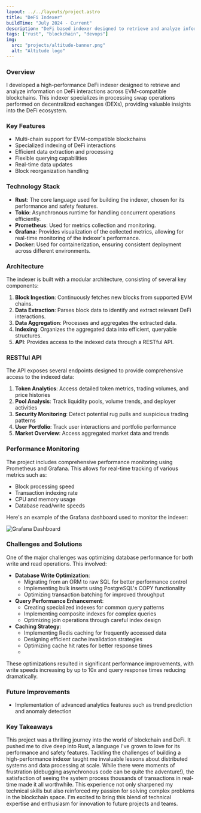 ```yaml
---
layout: ../../layouts/project.astro
title: "DeFi Indexer"
buildTime: "July 2024 - Current"
description: "DeFi based indexer designed to retrieve and analyze information on DeFi interactions across EVM-compatible blockchains. It specializes in indexing swap operations performed on DEX LPs, providing valuable insights about the best performing tokens, traders and more."
tags: ["rust", "blockchain", "devops"]
img:
  src: "projects/altitude-banner.png"
  alt: "Altitude logo"
---
```

### Overview

I developed a high-performance DeFi indexer designed to retrieve and analyze information on DeFi interactions across EVM-compatible blockchains. This indexer specializes in processing swap operations performed on decentralized exchanges (DEXs), providing valuable insights into the DeFi ecosystem.

### Key Features

- Multi-chain support for EVM-compatible blockchains
- Specialized indexing of DeFi interactions
- Efficient data extraction and processing
- Flexible querying capabilities
- Real-time data updates
- Block reorganization handling

### Technology Stack

- **Rust**: The core language used for building the indexer, chosen for its performance and safety features.
- **Tokio**: Asynchronous runtime for handling concurrent operations efficiently.
- **Prometheus**: Used for metrics collection and monitoring.
- **Grafana**: Provides visualization of the collected metrics, allowing for real-time monitoring of the indexer's performance.
- **Docker**: Used for containerization, ensuring consistent deployment across different environments.

### Architecture

The indexer is built with a modular architecture, consisting of several key components:

1. **Block Ingestion**: Continuously fetches new blocks from supported EVM chains.
2. **Data Extraction**: Parses block data to identify and extract relevant DeFi interactions.
3. **Data Aggregation**: Processes and aggregates the extracted data.
4. **Indexing**: Organizes the aggregated data into efficient, queryable structures.
5. **API**: Provides access to the indexed data through a RESTful API.

### RESTful API

The API exposes several endpoints designed to provide comprehensive access to the indexed data:
1. **Token Analytics**: Access detailed token metrics, trading volumes, and price histories
2. **Pool Analysis**: Track liquidity pools, volume trends, and deployer activities
3. **Security Monitoring**: Detect potential rug pulls and suspicious trading patterns
4. **User Portfolio**: Track user interactions and portfolio performance
5. **Market Overview**: Access aggregated market data and trends

### Performance Monitoring

The project includes comprehensive performance monitoring using Prometheus and Grafana. This allows for real-time tracking of various metrics such as:

- Block processing speed
- Transaction indexing rate
- CPU and memory usage
- Database read/write speeds

Here's an example of the Grafana dashboard used to monitor the indexer:

![Grafana Dashboard](/projects/indexer.png)

### Challenges and Solutions

One of the major challenges was optimizing database performance for both write and read operations. This involved:
- **Database Write Optimization**:
    - Migrating from an ORM to raw SQL for better performance control
    - Implementing bulk inserts using PostgreSQL's COPY functionality
    - Optimizing transaction batching for improved throughput
- **Query Performance Enhancement**:
    - Creating specialized indexes for common query patterns
    - Implementing composite indexes for complex queries
    - Optimizing join operations through careful index design
- **Caching Strategy**:
    - Implementing Redis caching for frequently accessed data
    - Designing efficient cache invalidation strategies
    - Optimizing cache hit rates for better response times
    - 
These optimizations resulted in significant performance improvements, with write speeds increasing by up to 10x and query response times reducing dramatically.

### Future Improvements

- Implementation of advanced analytics features such as trend prediction and anomaly detection

### Key Takeaways

This project was a thrilling journey into the world of blockchain and DeFi. It pushed me to dive deep into Rust, a language I've grown to love for its performance and safety features. Tackling the challenges of building a high-performance indexer taught me invaluable lessons about distributed systems and data processing at scale. While there were moments of frustration (debugging asynchronous code can be quite the adventure!), the satisfaction of seeing the system process thousands of transactions in real-time made it all worthwhile. This experience not only sharpened my technical skills but also reinforced my passion for solving complex problems in the blockchain space. I'm excited to bring this blend of technical expertise and enthusiasm for innovation to future projects and teams.